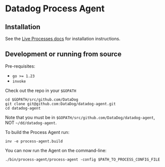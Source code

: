 # Datadog Process Agent

## Installation

See the [Live Processes docs](https://docs.datadoghq.com/graphing/infrastructure/process/#installation) for installation instructions.

## Development or running from source

Pre-requisites:

* `go >= 1.23`
* `invoke`

Check out the repo in your `$GOPATH`

```
cd $GOPATH/src/github.com/DataDog
git clone git@github.com:DataDog/datadog-agent.git
cd datadog-agent
```

Note that you must be in `$GOPATH/src/github.com/DataDog/datadog-agent`, NOT `~/dd/datadog-agent`.

To build the Process Agent run:

```
inv -e process-agent.build
```

You can now run the Agent on the command-line:

```
./bin/process-agent/process-agent -config $PATH_TO_PROCESS_CONFIG_FILE
```
